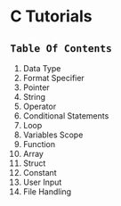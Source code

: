 # C Tutorials

## `Table Of Contents`
1. Data Type
1. Format Specifier
1. Pointer
1. String
1. Operator
1. Conditional Statements
1. Loop
1. Variables Scope
1. Function
1. Array
1. Struct
1. Constant
1. User Input
1. File Handling
